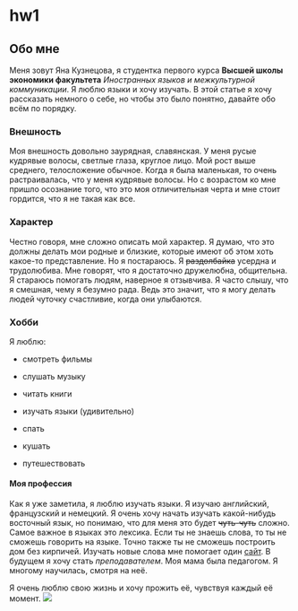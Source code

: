 # hw1
## Обо мне
Меня зовут Яна Кузнецова, я студентка первого курса **Высшей школы экономики факультета** *Иностранных языков и межкультурной коммуникации*. Я люблю языки и хочу изучать. В этой статье я хочу рассказать немного о себе, но чтобы это было понятно, давайте обо всём по порядку.
### Внешность
Моя внешность довольно заурядная, славянская. У меня русые кудрявые волосы, светлые глаза, круглое лицо. Мой рост выше среднего, телосложение обычное. Когда я была маленькая, то очень растраивалась, что у меня кудрявые волосы. Но с возрастом ко мне пришло осознание того, что это моя отличительная черта и мне стоит гордится, что я не такая как все.
### Характер
Честно говоря, мне сложно описать мой характер. Я думаю, что это должны делать мои родные и близкие, которые имеют об этом хоть какое-то представление. Но я постараюсь. Я ~~раздолбайка~~ усердна и трудолюбива. Мне говорят, что я достаточно дружелюбна, общительна. Я стараюсь помогать людям, наверное я отзывчива. Я часто слышу, что я смешная, чему я безумно рада. Ведь это значит, что я могу делать людей чуточку счастливие, когда они улыбаются.
### Хобби
Я люблю:
+ смотреть фильмы
- слушать музыку
+ читать книги
- изучать языки (удивительно)
+ спать
- кушать
+ путешествовать
#### Моя профессия
Как я уже заметила, я люблю изучать языки. Я изучаю английский, французский и немецкий. Я очень хочу начать изучать какой-нибудь восточный язык, но понимаю, что для меня это будет ~~чуть-чуть~~ сложно. Самое важное в языках это лексика. Если ты не знаешь слова, то ты не сможешь говорить на языке. Точно также ты не сможешь построить дом без кирпичей. Изучать новые слова мне помогает один [сайт](https://quizlet.com/diagram-showcase). В будущем я хочу стать _преподавателем_. Моя мама была педагогом. Я многому научилась, смотря на неё.

Я очень люблю свою жизнь и хочу прожить её, чувствуя каждый её момент.
![](https://userscontent2.emaze.com/images/18b33b33-fb92-40bd-b729-c7b15971b151/15481cb9f481b47790a1a548a59651df.png)
